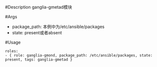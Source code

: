 #Description
ganglia-gmetad模块

#Args
* package_path: 本例中为/etc/ansible/packages
* state: present或者absent

#Usage
```
roles:  
- { role: ganglia-gmond, package_path: /etc/ansible/packages, state: present, tags: ganglia-gmetad }
```
